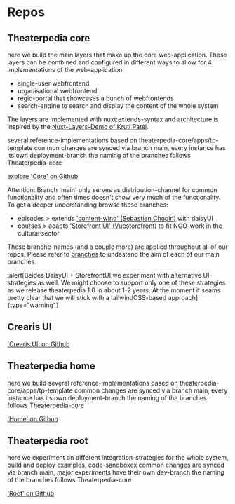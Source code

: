 # Repos

## Theaterpedia core
here we build the main layers that make up the core web-application. These layers can be combined and configured in different ways to allow for 4 implementations of the web-application:
- single-user webfrontend
- organisational webfrontend
- regio-portal that showcases a bunch of webfrontends
- search-engine to search and display the content of the whole system

The layers are implemented with nuxt:extends-syntax and architecture is inspired by the [Nuxt-Layers-Demo of Kruti Patel](https://krutiepatel.com/blog/nuxt-layers-unwrapped/).

several reference-implementations based on theaterpedia-core/apps/tp-template
common changes are synced via branch main, every instance has its own deployment-branch
the naming of the branches follows Theaterpedia-core


[explore 'Core' on Github](https://github.com/theaterpedia/theaterpedia-core)

Attention: Branch 'main' only serves as distribution-channel for common functionality and often times doesn't show very much of the functionality. To get a deeper understanding browse these branches:
- episodes > extends ['content-wind' (Sebastien Chopin)](https://github.com/Atinux/content-wind) with daisyUI
- courses > adapts ['Storefront UI' (Vuestorefront)]() to fit NGO-work in the cultural sector

These branche-names (and a couple more) are applied throughout all of our repos. Please refer to [branches](branches) to undestand the aim of each of our main branches.

:alert[Beides DaisyUI + StorefrontUI we experiment with alternative UI-strategies as well. We might choose to support only one of these strategies as we release theaterpedia 1.0 in about 1-2 years. At the moment it seams pretty clear that we will stick with a tailwindCSS-based approach]{type="warning"}



## Crearis UI
['Crearis UI' on Github](https://github.com/theaterpedia/crearis-ui)


## Theaterpedia home
here we build several reference-implementations based on theaterpedia-core/apps/tp-template
common changes are synced via branch main, every instance has its own deployment-branch
the naming of the branches follows Theaterpedia-core

['Home' on Github](https://github.com/crearis/theaterpedia-home)


## Theaterpedia root
here we experiment on different integration-strategies for the whole system, build and deploy examples, code-sandboxex
common changes are synced via branch main, major experiments have their own dev-branch
the naming of the branches follows Theaterpedia-core

['Root' on Github](https://github.com/theaterpedia/theaterpedia-root)
